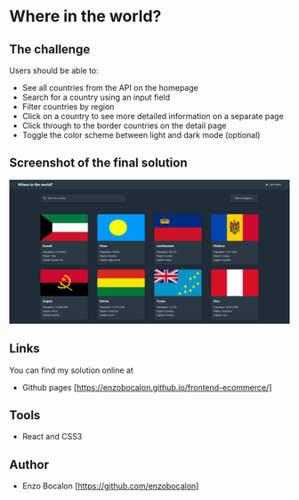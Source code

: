 # Where in the world?

## The challenge

Users should be able to:

- See all countries from the API on the homepage
- Search for a country using an input field
- Filter countries by region
- Click on a country to see more detailed information on a separate page
- Click through to the border countries on the detail page
- Toggle the color scheme between light and dark mode (optional)

## Screenshot of the final solution

<img src="./img/finalsolution.png">

## Links

You can find my solution online at 

- Github pages [https://enzobocalon.github.io/frontend-ecommerce/]

## Tools

- React and CSS3

## Author

- Enzo Bocalon [https://github.com/enzobocalon]